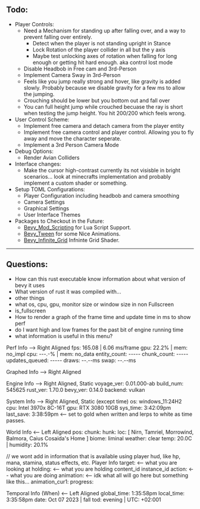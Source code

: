 

## Todo:
- Player Controls: 
    - Need a Mechanism for standing up after falling over, and a way to prevent falling over entirely.
        - Detect when the player is not standing upright in Stance
        - Lock Rotation of the player collider in all but the y axis
        - Maybe test unlocking axes of rotation when falling for long enough or getting hit hard enough. aka control lost mode
    - Disable Headbob in Free cam and 3rd-Person
    - Implement Camera Sway in 3rd-Person
    - Feels like you jump really strong and hover, like gravity is added slowly. Probably because we disable gravity for a few ms to allow the jumping.
    - Crouching should be lower but you bottom out and fall over
    - You can full height jump while crouched becuase the ray is short when testing the jump height. You hit 200/200 which feels wrong.
- User Control Scheme:
    - Implement free camera and detach camera from the player entity
    - Implement free camera control and player control. Allowing you to fly away and move the character seperate.
    - Implement a 3rd Person Camera Mode
- Debug Options:
    - Render Avian Colliders
- Interface changes:
    - Make the cursor high-contrast currently its not visisble in bright scenarios... look at minecrafts implementation and probably implement a custom shader or something.
- Setup TOML Configurations:
    - Player Configuration including headbob and camera smoothing
    - Camera Settings
    - Graphical Settings
    - User Interface Themes
- Packages to Checkout in the Future:
    - [Bevy_Mod_Scripting](https://crates.io/crates/bevy_mod_scripting) for Lua Script Support.
    - [Bevy_Tween](https://github.com/djeedai/bevy_tweening) for some Nice Animations.
    - [Bevy_Infinite_Grid](https://github.com/ForesightMiningSoftwareCorporation/bevy_infinite_grid) Infninte Grid Shader.

--- 

## Questions: 
- How can this rust executable know information about what version of bevy it uses
- What version of rust it was compiled with...
- other things
- what os, cpu, gpu, monitor size or window size in non Fullscreen
- is_fullscreen
- How to render a graph of the frame time and update time in ms to show perf
- do I want high and low frames for the past bit of engine running time
- what information is useful in this menu?

Perf Info --> Right Aligned
fps: 165.08 | 6.06 ms/frame
gpu:  22.2% | mem: no_impl
cpu: ---.-% | mem: no_data
entity_count:   -----
chunk_count:    ----- 
updates_queued: -----
draws:  --.--ms
swap:   --.--ms


Graphed Info --> Right Aligned

Engine Info --> Right Aligned, Static
voyage_ver: 0.01.000-ab
build_num:  545625
rust_ver: 1.70.0
bevy_ver: 0.14.0
backend: vulkan

System Info --> Right Aligned, Static (except time)
os: windows_11:24H2
cpu: Intel 3970x 8C-16T
gpu: RTX 3080 10GB
sys_time:  3:42:09pm
last_save: 3:38:59pm <-- set to gold when written and lerps to white as time passes.



World Info <-- Left Aligned
pos:
chunk:
hunk:
loc: [
    Nirn, 
    Tamriel, 
    Morrowind, 
    Balmora, 
    Caius Cosaida's Home
]
biome: liminal
weather: clear
temp: 20.0C | humidity: 20.1%

// we wont add in information that is available using player hud, like hp, mana, stamina, status effects, etc.
Player Info
target:                     <-- what you are looking at
holding:                    <-- what you are holding
    content_id
    instance_id
action:                     <-- what you are doing
animation:                  <-- idk what all will go here but something like this...
    animation_cur1:
    progress:
 
Temporal Info (When) <-- Left Aligned
global_time: 1:35:58pm
local_time:  3:35:58pm
date: Oct 07 2023 | fall
tod: evening | UTC: +02:001




